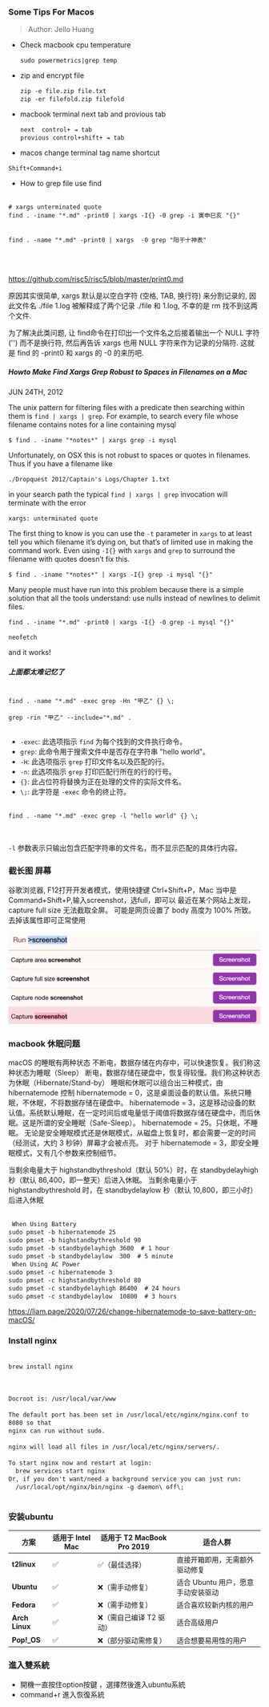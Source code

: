 ### Some Tips For Macos

> Author: Jello Huang



* Check macbook cpu temperature

  ~~~
  sudo powermetrics|grep temp
  ~~~

  



* zip and encrypt  file

  ~~~
  zip -e file.zip file.txt
  zip -er filefold.zip filefold
  ~~~

  

* macbook  terminal next tab and provious tab  

  ~~~
  next  control+ ⇥ tab
  provious control+shift+ ⇥ tab
  
  ~~~

  

* macos change terminal tag name shortcut

```shell 
Shift+Command+i
```

* How to grep file use find

```shell

# xargs unterminated quote 
find . -iname "*.md" -print0 | xargs -I{} -0 grep -i 寅申巳亥 "{}"


find . -name "*.md" -print0 | xargs  -0 grep "阳干十神表"




```
https://github.com/risc5/risc5/blob/master/print0.md

原因其实很简单, xargs 默认是以空白字符 (空格, TAB, 换行符) 来分割记录的, 因此文件名 ./file 1.log 被解释成了两个记录 ./file 和 1.log, 不幸的是 rm 找不到这两个文件.

为了解决此类问题, 让 find命令在打印出一个文件名之后接着输出一个 NULL 字符 ('') 而不是换行符, 然后再告诉 xargs 也用 NULL 字符来作为记录的分隔符. 这就是 find 的 -print0 和 xargs 的 -0 的来历吧.






##### Howto Make Find Xargs Grep Robust to Spaces in Filenames on a Mac

JUN 24TH, 2012

The unix pattern for filtering files with a predicate then searching within them is `find | xargs | grep`. For example, to search every file whose filename contains notes for a line containing mysql



```
$ find . -iname "*notes*" | xargs grep -i mysql 
```

Unfortunately, on OSX this is not robust to spaces or quotes in filenames. Thus if you have a filename like



```
./Dropquest 2012/Captain's Logs/Chapter 1.txt 
```

in your search path the typical `find | xargs | grep` invocation will terminate with the error



```
xargs: unterminated quote 
```

The first thing to know is you can use the `-t` parameter in `xargs` to at least tell you which filename it’s dying on, but that’s of limited use in making the command work. Even using `-I{}` with `xargs` and `grep` to surround the filename with quotes doesn’t fix this.



```
$ find . -iname "*notes*" | xargs -I{} grep -i mysql "{}" 
```

Many people must have run into this problem because there is a simple solution that all the tools understand: use nulls instead of newlines to delimit files.



```
find . -iname "*.md" -print0 | xargs -I{} -0 grep -i mysql "{}" 
```

```
neofetch
```

and it works!



##### 上面都太难记忆了

~~~shell

find . -name "*.md" -exec grep -Hn "甲乙" {} \;

grep -rin "甲乙" --include="*.md" .


~~~



- `-exec`: 此选项指示 `find` 为每个找到的文件执行命令。
- `grep`: 此命令用于搜索文件中是否存在字符串 "hello world"。
- `-H`: 此选项指示 `grep` 打印文件名以及匹配的行。
- `-n`: 此选项指示 `grep` 打印匹配行所在的行的行号。
- `{}`: 此占位符将替换为正在处理的文件的实际文件名。
- `\;`: 此字符是 `-exec` 命令的终止符。





~~~shell

find . -name "*.md" -exec grep -l "hello world" {} \;



~~~

`-l` 参数表示只输出包含匹配字符串的文件名，而不显示匹配的具体行内容。





### 截长图 屏幕

谷歌浏览器, F12打开开发者模式，使用快捷键 Ctrl+Shift+P，Mac 当中是 Command+Shift+P,输入screenshot，选full，即可以
最近在某个网站上发现，capture full size 无法截取全屏。 可能是网页设置了 body 高度为 100% 所致。去掉该属性即可正常使用

![vim cheet sheet](./images/screen/Loog_screen.png)






### macbook 休眠问题

macOS 的睡眠有两种状态
不断电，数据存储在内存中，可以快速恢复。我们称这种状态为睡眠（Sleep）
断电，数据存储在硬盘中，恢复得较慢。我们称这种状态为休眠（Hibernate/Stand-by）
睡眠和休眠可以组合出三种模式，由 hibernatemode 控制
hibernatemode = 0，这是桌面设备的默认值。系统只睡眠，不休眠，不将数据存储在硬盘中。
hibernatemode = 3，这是移动设备的默认值。系统默认睡眠，在一定时间后或电量低于阈值将数据存储在硬盘中，而后休眠。这是所谓的安全睡眠（Safe-Sleep）。
hibernatemode = 25。只休眠，不睡眠。
无论是安全睡眠模式还是休眠模式，从磁盘上恢复时，都会需要一定的时间（经测试，大约 3 秒钟）屏幕才会被点亮。
对于 hibernatemode = 3，即安全睡眠模式，又有几个参数来控制细节。

当剩余电量大于 highstandbythreshold（默认 50%）时，在 standbydelayhigh 秒（默认 86,400，即一整天）后进入休眠。
当剩余电量小于 highstandbythreshold 时，在 standbydelaylow 秒（默认 10,800，即三小时）后进入休眠



~~~shell

 When Using Battery
sudo pmset -b hibernatemode 25
sudo pmset -b highstandbythreshold 90
sudo pmset -b standbydelayhigh 3600  # 1 hour
sudo pmset -b standbydelaylow  300  # 5 minute
 When Using AC Power
sudo pmset -c hibernatemode 3
sudo pmset -c highstandbythreshold 80
sudo pmset -c standbydelayhigh 86400  # 24 hours
sudo pmset -c standbydelaylow  10800  # 3 hours
~~~


https://liam.page/2020/07/26/change-hibernatemode-to-save-battery-on-macOS/ 





### Install nginx



~~~shell

brew install nginx



Docroot is: /usr/local/var/www

The default port has been set in /usr/local/etc/nginx/nginx.conf to 8080 so that
nginx can run without sudo.

nginx will load all files in /usr/local/etc/nginx/servers/.

To start nginx now and restart at login:
  brew services start nginx
Or, if you don't want/need a background service you can just run:
  /usr/local/opt/nginx/bin/nginx -g daemon\ off\;
  

~~~





### **安装ubuntu**

| 方案           | 适用于 Intel Mac | 适用于 T2 MacBook Pro 2019 | 适合人群                           |
| -------------- | ---------------- | -------------------------- | ---------------------------------- |
| **t2linux**    | ✅                | ✅（最佳选择）              | 直接开箱即用，无需额外驱动修复     |
| **Ubuntu**     | ✅                | ❌（需手动修复）            | 适合 Ubuntu 用户，愿意手动安装驱动 |
| **Fedora**     | ✅                | ❌（需手动修复）            | 适合喜欢较新内核的用户             |
| **Arch Linux** | ✅                | ❌（需自己编译 T2 驱动）    | 适合高级用户                       |
| **Pop!_OS**    | ✅                | ❌（部分驱动需修复）        | 适合想要易用性的用户               |







### 進入雙系統

* 開機一直按住option按鍵 ，選擇然後進入ubuntu系統
* command+r 進入恢復系統